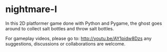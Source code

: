 nightmare-I
===========

In this 2D platformer game done with Python and Pygame, the ghost goes around to collect salt bottles and throw salt bottles.

For gameplay videos, please go to:
http://youtu.be/AY1pidw8Dzs
any suggestions, discussions or collaborations are welcome.
